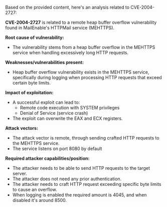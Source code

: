 Based on the provided content, here's an analysis related to CVE-2004-2727:

**CVE-2004-2727** is related to a remote heap buffer overflow vulnerability found in MailEnable's HTTPMail service (MEHTTPS).

**Root cause of vulnerability:**
- The vulnerability stems from a heap buffer overflow in the MEHTTPS service when handling excessively long HTTP requests.

**Weaknesses/vulnerabilities present:**
- Heap buffer overflow vulnerability exists in the MEHTTPS service, specifically during logging when processing HTTP requests that exceed certain byte limits.

**Impact of exploitation:**
- A successful exploit can lead to:
    - Remote code execution with SYSTEM privileges
    - Denial of Service (service crash)
- The exploit can overwrite the EAX and ECX registers.

**Attack vectors:**
- The attack vector is remote, through sending crafted HTTP requests to the MEHTTPS service.
- The service listens on port 8080 by default

**Required attacker capabilities/position:**
- The attacker needs to be able to send HTTP requests to the target server.
- The attacker does not need any prior authentication.
- The attacker needs to craft HTTP request exceeding specific byte limits to cause an overflow.
- When logging is enabled the required amount is 4045, and when disabled it's around 8500.